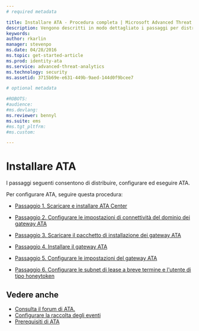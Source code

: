 ```yaml
---
# required metadata

title: Installare ATA - Procedura completa | Microsoft Advanced Threat Analytics
description: Vengono descritti in modo dettagliato i passaggi per distribuire, configurare ed eseguire ATA.
keywords:
author: rkarlin
manager: stevenpo
ms.date: 04/28/2016
ms.topic: get-started-article
ms.prod: identity-ata
ms.service: advanced-threat-analytics
ms.technology: security
ms.assetid: 3715b69e-e631-449b-9aed-144d0f9bcee7

# optional metadata

#ROBOTS:
#audience:
#ms.devlang:
ms.reviewer: bennyl
ms.suite: ems
#ms.tgt_pltfrm:
#ms.custom:

---
```


# Installare ATA

I passaggi seguenti consentono di distribuire, configurare ed eseguire ATA.

Per configurare ATA, seguire questa procedura:


-   [Passaggio 1. Scaricare e installare ATA Center](install-ata-step1.md)

-   [Passaggio 2. Configurare le impostazioni di connettività del dominio dei gateway ATA](install-ata-step2.md)

-   [Passaggio 3. Scaricare il pacchetto di installazione dei gateway ATA](install-ata-step3.md)

-   [Passaggio 4. Installare il gateway ATA](install-ata-step4.md)

-   [Passaggio 5. Configurare le impostazioni del gateway ATA](install-ata-step5.md)

-   [Passaggio 6. Configurare le subnet di lease a breve termine e l'utente di tipo honeytoken](install-ata-step6.md)


## Vedere anche

- [Consulta il forum di ATA.](https://social.technet.microsoft.com/Forums/security/en-US/home?forum=mata)
- [Configurare la raccolta degli eventi](configure-event-collection.md)
- [Prerequisiti di ATA](/advanced-threat-analytics/plan-design/ata-prerequisites)



<!--HONumber=May16_HO1-->


